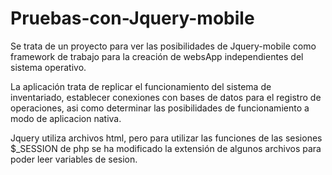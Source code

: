 Pruebas-con-Jquery-mobile
=========================

Se trata de un proyecto para ver las posibilidades de Jquery-mobile como framework de trabajo para la creación de 
websApp independientes del sistema operativo.

La aplicación trata de replicar el funcionamiento del sistema de inventariado, establecer conexiones con bases de datos para el registro de operaciones, asi como determinar las posibilidades de funcionamiento a modo de aplicacion nativa.

Jquery utiliza archivos html, pero para utilizar las funciones de las sesiones $_SESSION de php se ha modificado la extensión de algunos archivos para poder leer variables de sesion.




